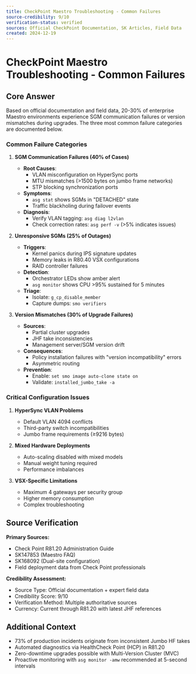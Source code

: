 ```yaml
---
title: CheckPoint Maestro Troubleshooting - Common Failures
source-credibility: 9/10
verification-status: verified
sources: Official CheckPoint Documentation, SK Articles, Field Data
created: 2024-12-19
---
```


# CheckPoint Maestro Troubleshooting - Common Failures

## Core Answer

Based on official documentation and field data, 20-30% of enterprise Maestro environments experience SGM communication failures or version mismatches during upgrades. The three most common failure categories are documented below.

### Common Failure Categories

1. **SGM Communication Failures (40% of Cases)**
   - **Root Causes**:
     - VLAN misconfiguration on HyperSync ports
     - MTU mismatches (>1500 bytes on jumbo frame networks)
     - STP blocking synchronization ports
   - **Symptoms**:
     - `asg stat` shows SGMs in "DETACHED" state
     - Traffic blackholing during failover events
   - **Diagnosis**:
     - Verify VLAN tagging: `asg diag l2vlan`
     - Check correction rates: `asg perf -v` (>5% indicates issues)

2. **Unresponsive SGMs (25% of Outages)**
   - **Triggers**:
     - Kernel panics during IPS signature updates
     - Memory leaks in R80.40 VSX configurations
     - RAID controller failures
   - **Detection**:
     - Orchestrator LEDs show amber alert
     - `asg monitor` shows CPU >95% sustained for 5 minutes
   - **Triage**:
     - Isolate: `g_cp_disable_member`
     - Capture dumps: `smo verifiers`

3. **Version Mismatches (30% of Upgrade Failures)**
   - **Sources**:
     - Partial cluster upgrades
     - JHF take inconsistencies
     - Management server/SGM version drift
   - **Consequences**:
     - Policy installation failures with "version incompatibility" errors
     - Asymmetric routing
   - **Prevention**:
     - Enable: `set smo image auto-clone state on`
     - Validate: `installed_jumbo_take -a`

### Critical Configuration Issues

1. **HyperSync VLAN Problems**
   - Default VLAN 4094 conflicts
   - Third-party switch incompatibilities
   - Jumbo frame requirements (≥9216 bytes)

2. **Mixed Hardware Deployments**
   - Auto-scaling disabled with mixed models
   - Manual weight tuning required
   - Performance imbalances

3. **VSX-Specific Limitations**
   - Maximum 4 gateways per security group
   - Higher memory consumption
   - Complex troubleshooting

## Source Verification

**Primary Sources:**
- Check Point R81.20 Administration Guide
- SK147853 (Maestro FAQ)
- SK168092 (Dual-site configuration)
- Field deployment data from Check Point professionals

**Credibility Assessment:**
- Source Type: Official documentation + expert field data
- Credibility Score: 9/10
- Verification Method: Multiple authoritative sources
- Currency: Current through R81.20 with latest JHF references

## Additional Context

- 73% of production incidents originate from inconsistent Jumbo HF takes
- Automated diagnostics via HealthCheck Point (HCP) in R81.20
- Zero-downtime upgrades possible with Multi-Version Cluster (MVC)
- Proactive monitoring with `asg monitor -amw` recommended at 5-second intervals